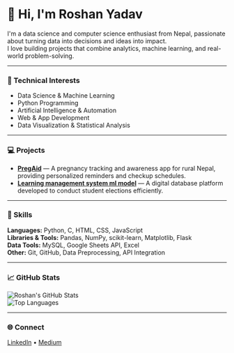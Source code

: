 # 👋 Hi, I'm Roshan Yadav

I'm a data science and computer science enthusiast from Nepal, passionate about turning data into decisions and ideas into impact.  
I love building projects that combine analytics, machine learning, and real-world problem-solving.

---

### 🧠 Technical Interests
- Data Science & Machine Learning  
- Python Programming  
- Artificial Intelligence & Automation  
- Web & App Development  
- Data Visualization & Statistical Analysis  

---

### 💻 Projects
- **[PregAid]([https://github.com/your-username/pregaid](https://github.com/Coolbro7/SXC1))** — A pregnancy tracking and awareness app for rural Nepal, providing personalized reminders and checkup schedules.  
- **[Learning management system ml model]([https://github.com/your-username/election-system](https://github.com/Coolbro7/hackathon-prediction-model))** — A digital database platform developed to conduct student elections efficiently.   

---

### 🧩 Skills
**Languages:** Python, C, HTML, CSS, JavaScript  
**Libraries & Tools:** Pandas, NumPy, scikit-learn, Matplotlib, Flask  
**Data Tools:** MySQL, Google Sheets API, Excel  
**Other:** Git, GitHub, Data Preprocessing, API Integration  

---

### 📈 GitHub Stats
![Roshan's GitHub Stats](https://github-readme-stats.vercel.app/api?username=Coolbro7&show_icons=true&theme=default&hide_border=true)  
![Top Languages](https://github-readme-stats.vercel.app/api/top-langs/?username=Coolbro7&layout=compact&theme=default&hide_border=true)

---

### 🌐 Connect
[LinkedIn](linkedin.com/in/roshan-yadav-ab7333207) • [Medium](https://medium.com/@roshanyadav1724) 

